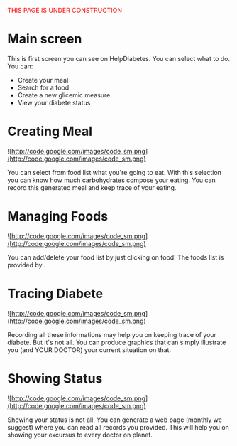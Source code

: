 <font color='red'>THIS PAGE IS UNDER CONSTRUCTION</font>

# Main screen #


This is first screen you can see on HelpDiabetes. You can select what to do. You can:

  * Create your meal
  * Search for a food
  * Create a new glicemic measure
  * View your diabete status


# Creating Meal #
![http://code.google.com/images/code_sm.png](http://code.google.com/images/code_sm.png)

You can select from food list what you're going to eat. With this selection you can know how much carbohydrates compose your eating. You can record this generated meal and keep trace of your eating.

# Managing Foods #
![http://code.google.com/images/code_sm.png](http://code.google.com/images/code_sm.png)

You can add/delete your food list by just clicking on food! The foods list is provided by..

# Tracing Diabete #
![http://code.google.com/images/code_sm.png](http://code.google.com/images/code_sm.png)

Recording all these informations may help you on keeping trace of your diabete. But it's not all. You can produce graphics that can simply illustrate you (and YOUR DOCTOR) your current situation on that.


# Showing Status #
![http://code.google.com/images/code_sm.png](http://code.google.com/images/code_sm.png)

Showing your status is not all. You can generate a web page (monthly we suggest) where you can read all records you provided. This will help you on showing your excursus to every doctor on planet.